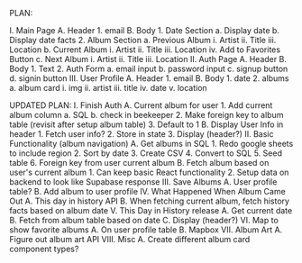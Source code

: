 PLAN:

I. Main Page
  A. Header
    1. email
  B. Body
    1. Date Section
      a. Display date
      b. Display date facts
    2. Album Section
      a. Previous Album
        i. Artist
        ii. Title
        iii. Location
      b. Current Album
        i. Artist
        ii. Title
        iii. Location
        iv. Add to Favorites Button
      c. Next Album
        i. Artist
        ii. Title
        iii. Location
II. Auth Page
  A. Header
  B. Body
    1. Text
    2. Auth Form
      a. email input
      b. password input
      c. signup button
      d. signin button
III. User Profile
  A. Header
    1. email
  B. Body
    1. date
    2. albums
      a. album card
        i. img
        ii. artist
        iii. title
        iv. date
        v. location

UPDATED PLAN: 
I. Finish Auth
  A. Current album for user
    1. Add current album column
      a. SQL
      b. check in beekeeper
    2. Make foreign key to album table (revisit after setup album table)
    3. Default to 1
  B. Display User Info in header
    1. Fetch user info?
    2. Store in state
    3. Display (header?)
II. Basic Functionality (album navigation)
  A. Get albums in SQL
    1. Redo google sheets to include region
    2. Sort by date
    3. Create CSV
    4. Convert to SQL
    5. Seed table
    6. Foreign key from user current album
  B. Fetch album based on user's current album
    1. Can keep basic React functionality
    2. Setup data on backend to look like Supabase response
III. Save Albums
  A. User profile table?
  B. Add album to user profile
IV. What Happened When Album Came Out
  A. This day in history API
  B. When fetching current album, fetch history facts based on album date
V. This Day in History release
  A. Get current date
  B. Fetch from album table based on date
  C. Display (header?)
VI. Map to show favorite albums
  A. On user profile table
  B. Mapbox
VII. Album Art
  A. Figure out album art API
VIII. Misc
  A. Create different album card component types?